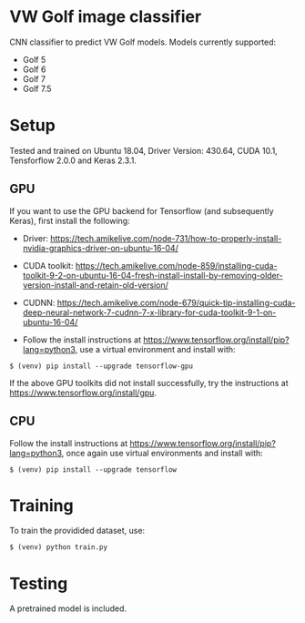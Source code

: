 # VW Golf image classifier

CNN classifier to predict VW Golf models. Models currently supported:
* Golf 5
* Golf 6
* Golf 7
* Golf 7.5

# Setup

Tested and trained on Ubuntu 18.04, Driver Version: 430.64, CUDA 10.1, Tensforflow 2.0.0 and Keras 2.3.1.

## GPU

 If you want to use the GPU backend for Tensorflow (and subsequently Keras), first install the following:

* Driver: https://tech.amikelive.com/node-731/how-to-properly-install-nvidia-graphics-driver-on-ubuntu-16-04/

* CUDA toolkit: https://tech.amikelive.com/node-859/installing-cuda-toolkit-9-2-on-ubuntu-16-04-fresh-install-install-by-removing-older-version-install-and-retain-old-version/

* CUDNN: https://tech.amikelive.com/node-679/quick-tip-installing-cuda-deep-neural-network-7-cudnn-7-x-library-for-cuda-toolkit-9-1-on-ubuntu-16-04/

* Follow the install instructions at https://www.tensorflow.org/install/pip?lang=python3, use a virtual environment and install with:

```
$ (venv) pip install --upgrade tensorflow-gpu
```

If the above GPU toolkits did not install successfully, try the instructions at https://www.tensorflow.org/install/gpu.

## CPU

Follow the install instructions at https://www.tensorflow.org/install/pip?lang=python3, once again use virtual environments and install with:

```
$ (venv) pip install --upgrade tensorflow
```

# Training

To train the providided dataset, use: 

```
$ (venv) python train.py
```

# Testing

A pretrained model is included. 